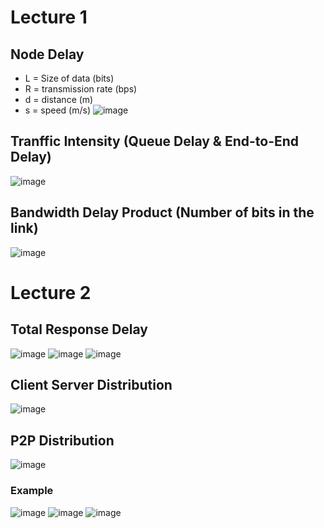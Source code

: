 # Lecture 1

## Node Delay
- L = Size of data (bits)
- R = transmission rate (bps)
- d = distance (m)
- s = speed (m/s)
![image](https://github.com/wtxd1234/Computer-Networks/assets/41671135/aaf2337d-f552-4c75-9834-fcfd496b8a36)

## Tranffic Intensity (Queue Delay & End-to-End Delay)
![image](https://github.com/wtxd1234/Computer-Networks/assets/41671135/476f4667-59a3-473a-a49e-28b6cea930d2)

## Bandwidth Delay Product (Number of bits in the link)
![image](https://github.com/wtxd1234/Computer-Networks/assets/41671135/68614c3d-6526-4ab7-b893-f0cb2128f08c)

# Lecture 2

## Total Response Delay

![image](https://github.com/wtxd1234/Computer-Networks/assets/41671135/a5b303c8-44b3-4187-887e-02e18f5244cd)
![image](https://github.com/wtxd1234/Computer-Networks/assets/41671135/4b7a2c58-6e07-40dd-8e24-cdab06e1a03b)
![image](https://github.com/wtxd1234/Computer-Networks/assets/41671135/452b13b8-2532-43bb-ae3d-115286195afe)

## Client Server Distribution

![image](https://github.com/wtxd1234/Computer-Networks/assets/41671135/dac74589-4d8b-4ee2-9d9d-bcd9ee4112be)

## P2P Distribution

![image](https://github.com/wtxd1234/Computer-Networks/assets/41671135/7ae60401-3776-48a6-a8f6-05f8cc6cfdb6)


### Example
![image](https://github.com/wtxd1234/Computer-Networks/assets/41671135/f68fdca8-3d7a-48a0-bdd5-54a246e543a9)
![image](https://github.com/wtxd1234/Computer-Networks/assets/41671135/d1b47f29-fbd4-424f-85cf-7b77a25749a9)
![image](https://github.com/wtxd1234/Computer-Networks/assets/41671135/cc3ff5c7-6c34-498a-91a8-438ee7537deb)

